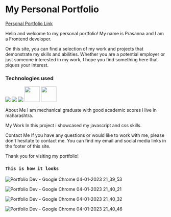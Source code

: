 
<h1>My Personal Portfolio</h1>
<a href="https://prasanna-portfolio11.netlify.app/" target="_blank">Personal Portfolio Link</a>

 

Hello and welcome to my personal portfolio! My name is Prasanna and I am a Frontend developer.

On this site, you can find a selection of my work and projects that demonstrate my skills and abilities. Whether you are a potential employer or just someone interested in my work, I hope you find something here that piques your interest.
<h3>Technologies used</h3>

<img src="https://img.icons8.com/color/48/000000/html-5--v1.png"/> <img src="https://img.icons8.com/color/48/000000/css3.png"/> <img src="https://img.icons8.com/color/48/000000/javascript--v2.png"/> 
<img src="https://upload.wikimedia.org/wikipedia/commons/a/a7/React-icon.svg"  width="48" height="48"/>
<img src="https://upload.wikimedia.org/wikipedia/commons/b/b2/Bootstrap_logo.svg"  width="48" height="48"/>



About Me
I am mechanical graduate with good academic scores i live in maharashtra.

My Work
In this project i showcased my javascript and css skills.

Contact Me
If you have any questions or would like to work with me, please don't hesitate to contact me. You can find my email and social media links in the footer of this site.

Thank you for visiting my portfolio!
### `This is how it looks`
![Portfolio Dev  - Google Chrome 04-01-2023 21_39_53](https://user-images.githubusercontent.com/110029115/210599304-d581c844-74be-4ac7-8da2-edc6ee59f3e8.png)


![Portfolio Dev  - Google Chrome 04-01-2023 21_40_21](https://user-images.githubusercontent.com/110029115/210599241-d6d66377-a605-4346-ac60-c1f45df8c54e.png)

![Portfolio Dev  - Google Chrome 04-01-2023 21_40_32](https://user-images.githubusercontent.com/110029115/210599198-71003034-2cfe-4a58-9838-34b494943d9f.png)

![Portfolio Dev  - Google Chrome 04-01-2023 21_40_46](https://user-images.githubusercontent.com/110029115/210599034-4159d980-6f45-416a-966f-12e989aba122.png)

